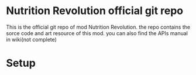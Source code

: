 # Nutrition Revolution official git repo
This is the official git repo of mod Nutrition Revolution.
the repo contains the sorce code and art resource of this mod.
you can also find the APIs manual in wiki(not complete)
# Setup  

